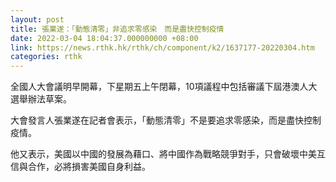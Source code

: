 ```yaml
---
layout: post
title: 張業遂：「動態清零」非追求零感染　而是盡快控制疫情
date: 2022-03-04 18:04:37.000000000 +08:00
link: https://news.rthk.hk/rthk/ch/component/k2/1637177-20220304.htm
categories: rthk
---
```


全國人大會議明早開幕，下星期五上午閉幕，10項議程中包括審議下屆港澳人大選舉辦法草案。

大會發言人張業遂在記者會表示，「動態清零」不是要追求零感染，而是盡快控制疫情。

他又表示，美國以中國的發展為藉口、將中國作為戰略競爭對手，只會破壞中美互信與合作，必將損害美國自身利益。
